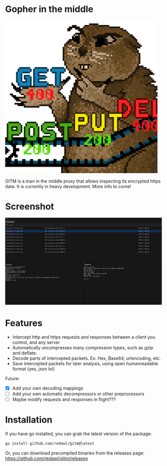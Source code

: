 # Gopher in the middle

![Gopher](assets/Icon.png)

GITM is a man in the middle proxy that allows inspecting tls encrypted https data. 
It is currently in heavy development. More info to come!

# Screenshot
![Packet capture](assets/screenshot-darkmode.png)

# Features
- Intercept http and https requests and responses between a client you control, and any server
- Automatically uncompresses many compression types, such as gzip and deflate.
- Decode parts of intercepted packets. Ex: Hex, Base64, urlencoding, etc.
- Save intercepted packets for later analysis, using open humanreadable format (yes, json lol)

Future:
- [x] Add your own decoding mappings
- [ ] Add your own automatic decompressors or other preprocessors
- [ ] Maybe modify requests and responses in flight???

# Installation
If you have go installed, you can grab the latest version of the package:
```bash
go install github.com/redawl/gitm@latest
```

Or, you can download precompiled binaries from the releases page:
https://github.com/redawl/gitm/releases
